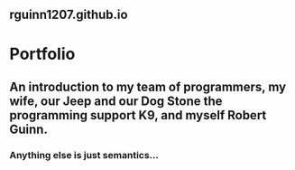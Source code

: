 ## rguinn1207.github.io
# Portfolio
## An introduction to my team of programmers, my wife, our Jeep and our Dog Stone the programming support K9, and myself Robert Guinn.
### Anything else is just semantics...
